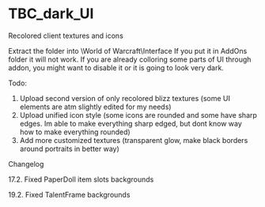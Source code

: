 # TBC_dark_UI
Recolored client textures and icons

Extract the folder into \World of Warcraft\Interface
If you put it in AddOns folder it will not work. If you are already colloring some
parts of UI through addon, you might want to disable it or it is going to look very dark.


Todo:
1. Upload second version of only recolored blizz textures (some UI elements are atm slightly edited for my needs)
2. Upload unified icon style (some icons are rounded and some have sharp edges. Im able to make everything sharp edged, but dont know way how to make everything rounded)
3. Add more customized textures (transparent glow, make black borders around portraits in better way)

Changelog

17.2. Fixed PaperDoll item slots backgrounds

19.2. Fixed TalentFrame backgrounds
